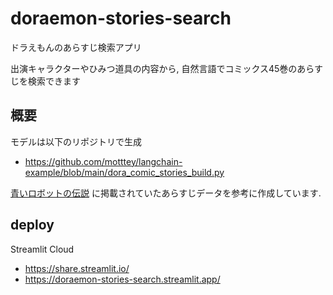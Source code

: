 # doraemon-stories-search
ドラえもんのあらすじ検索アプリ

出演キャラクターやひみつ道具の内容から, 自然言語でコミックス45巻のあらすじを検索できます

## 概要

モデルは以下のリポジトリで生成
- https://github.com/motttey/langchain-example/blob/main/dora_comic_stories_build.py

[青いロボットの伝説](http://www.geocities.co.jp/Playtown-Dice/6159/dora.html) に掲載されていたあらすじデータを参考に作成しています. 

## deploy
Streamlit Cloud
- https://share.streamlit.io/
- https://doraemon-stories-search.streamlit.app/


